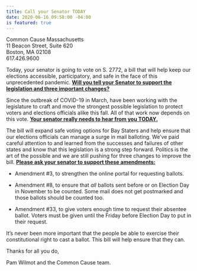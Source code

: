 ```yaml
---
title: Call your Senator TODAY
date: 2020-06-16 09:58:00 -04:00
is featured: true
---
```


Common Cause Massachusetts\
11 Beacon Street, Suite 620\
Boston, MA 02108\
617\.426.9600

Today, your senator is going to vote on S. 2772, a bill that will help keep our elections accessible, participatory, and safe in the face of this unprecedented pandemic. **[Will you tell your Senator to support the legislation and three important changes?](https://u1584542.ct.sendgrid.net/ss/c/P8Elou2Rvc0qoMPEUZrMXcOpy_XqN4R2ZGjoK-5zZnmjXZG4k-_g-iGsOBfobk4B_ioxdLqfu1_8lq92O0eq0olPyCZr27DqZjOHI_WbFH4xVmHtDDGy9a7xF56MJBXJrIDuHe4iA20IPwkF8z2l5JrilFRFI-NAigfa04rAl63IGwCAiZPcT_KSRMYRYRcvMy7t_ak41vSD8znkGRYoMamsYUTOtUltyFPJ9yMZT3B_dpqti25Wuqp3MBpzjxR6u8iJpWlPW_Ut3LJtvk47GqoWDc3nZ35fgIZRSCc-9ZMznyODoP1iO87gady2PlFd0Ep794ZxQFoLoOjmB-bCfQ/32o/VJMRyrH8RmOOCmkJj3_D0g/h0/Dcv-ulLl0a99PM6WrnfmSz4Qe_G_QS0oVQqqAGJK6n8)**

Since the outbreak of COVID-19 in March, have been working with the legislature to craft and move the strongest possible legislation to protect voters and elections officials alike this fall. All of that work now depends on this vote. **[Your senator really needs to hear from you TODAY.](https://u1584542.ct.sendgrid.net/ss/c/P8Elou2Rvc0qoMPEUZrMXcOpy_XqN4R2ZGjoK-5zZnmjXZG4k-_g-iGsOBfobk4B_ioxdLqfu1_8lq92O0eq0olPyCZr27DqZjOHI_WbFH4xVmHtDDGy9a7xF56MJBXJfjwjsOKtXgrJZm3qLBVSjtICY22vbleUVRsgwKsWwEikeKWzh54YCa9DZGBhIfrGcXDEgedR-HfkIYPOOl92oNf6V9cgKN76EkqEQIDZA-_Wo_-LM_xHOXC_Cd55tldny6obtK-Wug-6FO7nm1zDfUDsNB3NY3Qso5WsI63z_p8Rsfw4TI0Md2uv7abzhcjwT_GZ16kPeESHGck33fwBWw/32o/VJMRyrH8RmOOCmkJj3_D0g/h1/KHsXKKu77eFb50De3geMWf5czWvoxLAk0UZxWi_35aw)**

The bill will expand safe voting options for Bay Staters and help ensure that our elections officials can manage a surge in mail balloting. We’ve paid careful attention to and learned from the successes and failures of other states and know that this legislation is a strong step forward. Politics is the art of the possible and we are still pushing for three changes to improve the bill. **[Please ask your senator to support these amendments:](https://u1584542.ct.sendgrid.net/ss/c/P8Elou2Rvc0qoMPEUZrMXcOpy_XqN4R2ZGjoK-5zZnmjXZG4k-_g-iGsOBfobk4B_ioxdLqfu1_8lq92O0eq0olPyCZr27DqZjOHI_WbFH4xVmHtDDGy9a7xF56MJBXJPV2sny_GDIORbfNyeJAoI-UKA8HlE-TAz5_0_Cuv7BS7DasB_58MCAzmco81ZmOit5CHyEI-AFcWgyeYCXtWsB2GZSRzbko9Ud3pGIr4LH1PJ6CssgekqgP_TD5gqDG285FQn2eEkzGfdX5uLImyYE_MOM_DswI5wY_BVWEMk8vHtwh_LEF8nku5a0BEvrttdc7iYlk0qPvkBpCkR0Q-yA/32o/VJMRyrH8RmOOCmkJj3_D0g/h2/V8IeELpLQPOyBxXlNRnIL0HS7Jiml7jxgSqCwO4zhfw)**

* Amendment #3, to strengthen the online portal for requesting ballots.

* Amendment #8, to ensure that *all* ballots sent before or on Election Day in November to be counted. Some mail does not get postmarked and those ballots should be counted too.

* Amendment #33, to give voters enough time to request their absentee ballot. Voters must be given until the Friday before Election Day to put in their request.

It’s never been more important that the people be able to exercise their constitutional right to cast a ballot. This bill will help ensure that they can.

Thanks for all you do,

Pam Wilmot and the Common Cause team.